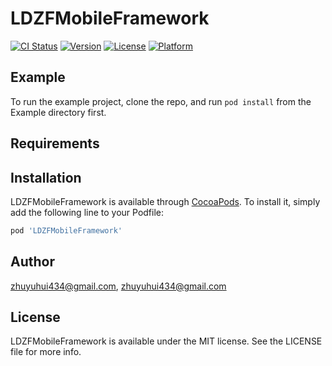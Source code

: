 # LDZFMobileFramework

[![CI Status](https://img.shields.io/travis/zhuyuhui434@gmail.com/LDZFMobileFramework.svg?style=flat)](https://travis-ci.org/zhuyuhui434@gmail.com/LDZFMobileFramework)
[![Version](https://img.shields.io/cocoapods/v/LDZFMobileFramework.svg?style=flat)](https://cocoapods.org/pods/LDZFMobileFramework)
[![License](https://img.shields.io/cocoapods/l/LDZFMobileFramework.svg?style=flat)](https://cocoapods.org/pods/LDZFMobileFramework)
[![Platform](https://img.shields.io/cocoapods/p/LDZFMobileFramework.svg?style=flat)](https://cocoapods.org/pods/LDZFMobileFramework)

## Example

To run the example project, clone the repo, and run `pod install` from the Example directory first.

## Requirements

## Installation

LDZFMobileFramework is available through [CocoaPods](https://cocoapods.org). To install
it, simply add the following line to your Podfile:

```ruby
pod 'LDZFMobileFramework'
```

## Author

zhuyuhui434@gmail.com, zhuyuhui434@gmail.com

## License

LDZFMobileFramework is available under the MIT license. See the LICENSE file for more info.
